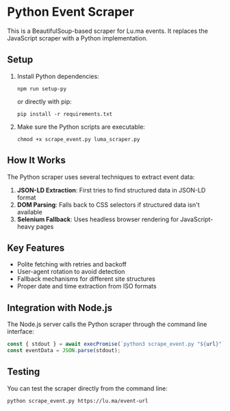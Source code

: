 # Python Event Scraper

This is a BeautifulSoup-based scraper for Lu.ma events. It replaces the JavaScript scraper with a Python implementation.

## Setup

1. Install Python dependencies:
   ```
   npm run setup-py
   ```
   or directly with pip:
   ```
   pip install -r requirements.txt
   ```

2. Make sure the Python scripts are executable:
   ```
   chmod +x scrape_event.py luma_scraper.py
   ```

## How It Works

The Python scraper uses several techniques to extract event data:

1. **JSON-LD Extraction**: First tries to find structured data in JSON-LD format
2. **DOM Parsing**: Falls back to CSS selectors if structured data isn't available
3. **Selenium Fallback**: Uses headless browser rendering for JavaScript-heavy pages

## Key Features

- Polite fetching with retries and backoff
- User-agent rotation to avoid detection
- Fallback mechanisms for different site structures
- Proper date and time extraction from ISO formats

## Integration with Node.js

The Node.js server calls the Python scraper through the command line interface:

```javascript
const { stdout } = await execPromise(`python3 scrape_event.py "${url}"`);
const eventData = JSON.parse(stdout);
```

## Testing

You can test the scraper directly from the command line:

```
python scrape_event.py https://lu.ma/event-url
``` 
